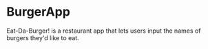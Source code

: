 # BurgerApp
Eat-Da-Burger! is a restaurant app that lets users input the names of burgers they'd like to eat.